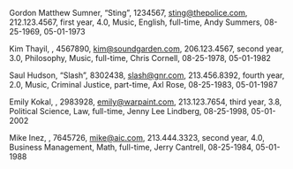 Gordon Matthew Sumner, “Sting”, 1234567, sting@thepolice.com, 212.123.4567,
first year, 4.0, Music, English, full-time, Andy Summers, 08-25-1969, 05-01-1973

Kim Thayil,  , 4567890, kim@soundgarden.com, 206.123.4567, second year, 3.0,
Philosophy, Music, full-time, Chris Cornell, 08-25-1978, 05-01-1982



Saul Hudson, “Slash”, 8302438, slash@gnr.com, 213.456.8392, fourth year,
2.0, Music, Criminal Justice, part-time, Axl Rose, 08-25-1983, 05-01-1987

Emily Kokal, , 2983928, emily@warpaint.com, 213.123.7654, third year, 3.8,
Political Science, Law, full-time, Jenny Lee Lindberg, 08-25-1998, 05-01-2002

Mike Inez, , 7645726, mike@aic.com, 213.444.3323, second year, 4.0,
Business Management, Math, full-time, Jerry Cantrell, 08-25-1984, 05-01-1988
